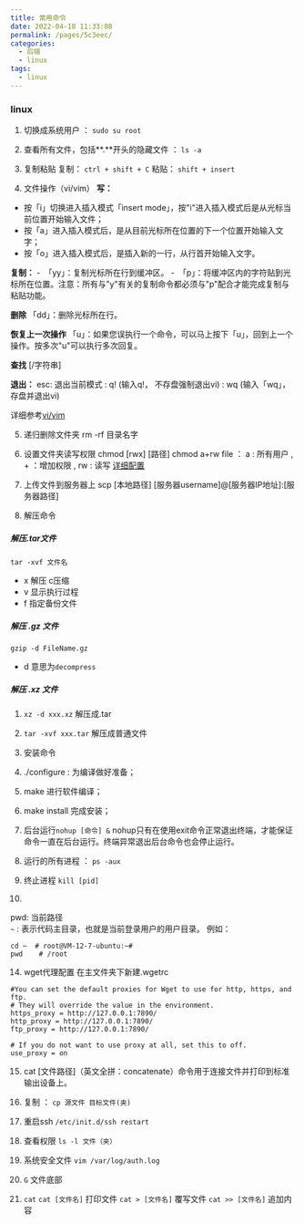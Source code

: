 ```yaml
---
title: 常用命令
date: 2022-04-18 11:33:08
permalink: /pages/5c3eec/
categories:
  - 后端
  - linux
tags:
  - linux
---
```


### linux
1.  切换成系统用户 ：  `sudo su root`

2. 查看所有文件，包括**.**开头的隐藏文件 ：  `ls -a`

3. 复制粘贴 
复制： `ctrl + shift + C`
粘贴： `shift + insert`

4. 文件操作（vi/vim） 
**写：**
-   按「i」切换进入插入模式「insert mode」，按"i"进入插入模式后是从光标当前位置开始输入文件；
-   按「a」进入插入模式后，是从目前光标所在位置的下一个位置开始输入文字；
-   按「o」进入插入模式后，是插入新的一行，从行首开始输入文字。

**复制：**
-　「yy」：复制光标所在行到缓冲区。
-　「p」：将缓冲区内的字符贴到光标所在位置。注意：所有与"y"有关的复制命令都必须与"p"配合才能完成复制与粘贴功能。

**删除**
「dd」：删除光标所在行。

**恢复上一次操作**
「u」：如果您误执行一个命令，可以马上按下「u」，回到上一个操作。按多次"u"可以执行多次回复。

**查找**
[/字符串]

**退出：**
esc: 退出当前模式
: q! (输入q!， 不存盘强制退出vi)
: wq (输入「wq」，存盘并退出vi)

详细参考[vi/vim](https://blog.csdn.net/cyl101816/article/details/82026678)

5. 递归删除文件夹
rm -rf 目录名字

6. 设置文件夹读写权限 chmod [rwx] [路径]
chmod a+rw file ： a : 所有用户 , + ：增加权限 , rw : 读写
[详细配置](https://www.runoob.com/linux/linux-comm-chmod.html)

7. 上传文件到服务器上
scp [本地路径] [服务器username]@[服务器IP地址]:[服务器路径]

8. 解压命令

##### 解压.tar文件
`tar -xvf 文件名`
- x 解压 c压缩
- v 显示执行过程
- f 指定备份文件

##### 解压 .gz 文件
`gzip -d FileName.gz`
- d 意思为`decompress` 

##### 解压 .xz 文件
  1. `xz -d xxx.xz` 解压成.tar
  2. `tar -xvf xxx.tar` 解压成普通文件

9. 安装命令
  1. ./configure : 为编译做好准备；
  2. make 进行软件编译；
  3. make install 完成安装；

10. 后台运行`nohup [命令] &`
nohup只有在使用exit命令正常退出终端，才能保证命令一直在后台运行。终端异常退出后台命令也会停止运行。

11. 运行的所有进程 ： `ps -aux`

12. 终止进程 `kill [pid]`

13. 
pwd: 当前路径  
`~` : 表示代码主目录，也就是当前登录用户的用户目录。
例如：
```
cd ~  # root@VM-12-7-ubuntu:~#
pwd    # /root
```

14. wget代理配置
在主文件夹下新建.wgetrc
```
#You can set the default proxies for Wget to use for http, https, and ftp.
# They will override the value in the environment.
https_proxy = http://127.0.0.1:7890/
http_proxy = http://127.0.0.1:7890/
ftp_proxy = http://127.0.0.1:7890/

# If you do not want to use proxy at all, set this to off.
use_proxy = on
```

15. cat [文件路径]（英文全拼：concatenate）命令用于连接文件并打印到标准输出设备上。

16. 复制  ： `cp 源文件 目标文件(夹)`

17. 重启ssh  `/etc/init.d/ssh restart`

18. 查看权限 `ls -l 文件（夹）`

19. 系统安全文件 `vim /var/log/auth.log`

20. `G` 文件底部

21. `cat`
`cat [文件名]` 打印文件
`cat > [文件名]` 覆写文件
`cat >> [文件名]` 追加内容
